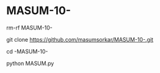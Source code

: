 # MASUM-10-
rm-rf MASUM-10-

git clone https://github.com/masumsorkar/MASUM-10-.git

cd -MASUM-10-

python MASUM.py

